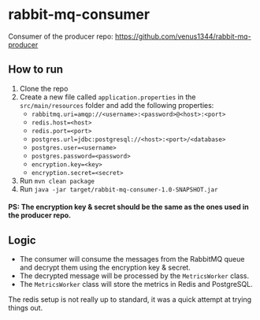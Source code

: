 # rabbit-mq-consumer
Consumer of the producer repo: https://github.com/venus1344/rabbit-mq-producer

## How to run
1. Clone the repo
2. Create a new file called `application.properties` in the `src/main/resources` folder and add the following properties:
    - `rabbitmq.uri=amqp://<username>:<password>@<host>:<port>`
    - `redis.host=<host>`
    - `redis.port=<port>`
    - `postgres.url=jdbc:postgresql://<host>:<port>/<database>`
    - `postgres.user=<username>`
    - `postgres.password=<password>`
    - `encryption.key=<key>`
    - `encryption.secret=<secret>`
3. Run `mvn clean package`
4. Run `java -jar target/rabbit-mq-consumer-1.0-SNAPSHOT.jar`

#### PS: The encryption key & secret should be the same as the ones used in the producer repo.

## Logic
- The consumer will consume the messages from the RabbitMQ queue and decrypt them using the encryption key & secret.
- The decrypted message will be processed by the `MetricsWorker` class.
- The `MetricsWorker` class will store the metrics in Redis and PostgreSQL.

The redis setup is not really up to standard, it was a quick attempt at trying things out.
